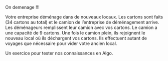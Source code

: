 On demenage !!! 

Votre entreprise déménage dans de nouveaux locaux. Les cartons sont faits (34 cartons au total) et le camion de l’entreprise de déménagement arrive. Les déménageurs remplissent leur camion avec vos cartons. 
Le camion a une capacité de 9 cartons. Une fois le camion plein, ils rejoignent le nouveau local où ils déchargent vos cartons. Ils effectuent autant de voyages que nécessaire pour vider votre ancien local.

Un exercice pour tester nos connaissances en Algo. 
